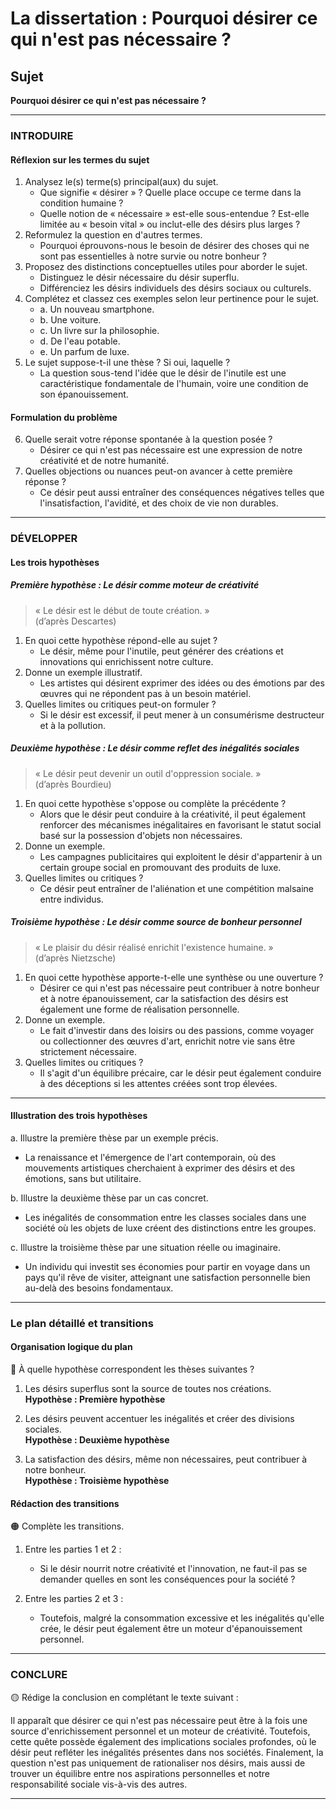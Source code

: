 # La dissertation : Pourquoi désirer ce qui n'est pas nécessaire ?

## Sujet
**Pourquoi désirer ce qui n'est pas nécessaire ?**

---

### INTRODUIRE

#### Réflexion sur les termes du sujet

1. Analysez le(s) terme(s) principal(aux) du sujet.
   - Que signifie « désirer » ? Quelle place occupe ce terme dans la condition humaine ?
   - Quelle notion de « nécessaire » est-elle sous-entendue ? Est-elle limitée au « besoin vital » ou inclut-elle des désirs plus larges ?
2. Reformulez la question en d'autres termes.
   - Pourquoi éprouvons-nous le besoin de désirer des choses qui ne sont pas essentielles à notre survie ou notre bonheur ?
3. Proposez des distinctions conceptuelles utiles pour aborder le sujet.
   - Distinguez le désir nécessaire du désir superflu.
   - Différenciez les désirs individuels des désirs sociaux ou culturels.
4. Complétez et classez ces exemples selon leur pertinence pour le sujet.
   - a. Un nouveau smartphone.
   - b. Une voiture.
   - c. Un livre sur la philosophie.
   - d. De l'eau potable.
   - e. Un parfum de luxe.
5. Le sujet suppose-t-il une thèse ? Si oui, laquelle ?
   - La question sous-tend l'idée que le désir de l'inutile est une caractéristique fondamentale de l'humain, voire une condition de son épanouissement.

#### Formulation du problème

6. Quelle serait votre réponse spontanée à la question posée ?
   - Désirer ce qui n'est pas nécessaire est une expression de notre créativité et de notre humanité.
7. Quelles objections ou nuances peut-on avancer à cette première réponse ?
   - Ce désir peut aussi entraîner des conséquences négatives telles que l'insatisfaction, l'avidité, et des choix de vie non durables.

---

### DÉVELOPPER

#### Les trois hypothèses

##### Première hypothèse : Le désir comme moteur de créativité

> « Le désir est le début de toute création. »  
> (d’après Descartes)

1. En quoi cette hypothèse répond-elle au sujet ?
   - Le désir, même pour l'inutile, peut générer des créations et innovations qui enrichissent notre culture.
2. Donne un exemple illustratif.
   - Les artistes qui désirent exprimer des idées ou des émotions par des œuvres qui ne répondent pas à un besoin matériel.
3. Quelles limites ou critiques peut-on formuler ?
   - Si le désir est excessif, il peut mener à un consumérisme destructeur et à la pollution.

##### Deuxième hypothèse : Le désir comme reflet des inégalités sociales

> « Le désir peut devenir un outil d'oppression sociale. »  
> (d’après Bourdieu)

1. En quoi cette hypothèse s'oppose ou complète la précédente ?
   - Alors que le désir peut conduire à la créativité, il peut également renforcer des mécanismes inégalitaires en favorisant le statut social basé sur la possession d'objets non nécessaires.
2. Donne un exemple.
   - Les campagnes publicitaires qui exploitent le désir d'appartenir à un certain groupe social en promouvant des produits de luxe.
3. Quelles limites ou critiques ?
   - Ce désir peut entraîner de l'aliénation et une compétition malsaine entre individus.

##### Troisième hypothèse : Le désir comme source de bonheur personnel

> « Le plaisir du désir réalisé enrichit l'existence humaine. »  
> (d’après Nietzsche)

1. En quoi cette hypothèse apporte-t-elle une synthèse ou une ouverture ?
   - Désirer ce qui n'est pas nécessaire peut contribuer à notre bonheur et à notre épanouissement, car la satisfaction des désirs est également une forme de réalisation personnelle.
2. Donne un exemple.
   - Le fait d'investir dans des loisirs ou des passions, comme voyager ou collectionner des œuvres d'art, enrichit notre vie sans être strictement nécessaire.
3. Quelles limites ou critiques ?
   - Il s'agit d'un équilibre précaire, car le désir peut également conduire à des déceptions si les attentes créées sont trop élevées.

---

#### Illustration des trois hypothèses

a. Illustre la première thèse par un exemple précis.
   - La renaissance et l'émergence de l'art contemporain, où des mouvements artistiques cherchaient à exprimer des désirs et des émotions, sans but utilitaire.
   
b. Illustre la deuxième thèse par un cas concret.
   - Les inégalités de consommation entre les classes sociales dans une société où les objets de luxe créent des distinctions entre les groupes.

c. Illustre la troisième thèse par une situation réelle ou imaginaire.
   - Un individu qui investit ses économies pour partir en voyage dans un pays qu'il rêve de visiter, atteignant une satisfaction personnelle bien au-delà des besoins fondamentaux.

---

### Le plan détaillé et transitions

#### Organisation logique du plan

🔴 À quelle hypothèse correspondent les thèses suivantes ?

1. Les désirs superflus sont la source de toutes nos créations.  
   **Hypothèse : Première hypothèse**
   
2. Les désirs peuvent accentuer les inégalités et créer des divisions sociales.  
   **Hypothèse : Deuxième hypothèse**
   
3. La satisfaction des désirs, même non nécessaires, peut contribuer à notre bonheur.  
   **Hypothèse : Troisième hypothèse**

#### Rédaction des transitions

🟠 Complète les transitions.

1. Entre les parties 1 et 2 :  
   - Si le désir nourrit notre créativité et l'innovation, ne faut-il pas se demander quelles en sont les conséquences pour la société ?
   
2. Entre les parties 2 et 3 :  
   - Toutefois, malgré la consommation excessive et les inégalités qu'elle crée, le désir peut également être un moteur d'épanouissement personnel.

---

### CONCLURE

🟡 Rédige la conclusion en complétant le texte suivant :

Il apparaît que désirer ce qui n'est pas nécessaire peut être à la fois une source d'enrichissement personnel et un moteur de créativité. Toutefois, cette quête possède également des implications sociales profondes, où le désir peut refléter les inégalités présentes dans nos sociétés. Finalement, la question n'est pas uniquement de rationaliser nos désirs, mais aussi de trouver un équilibre entre nos aspirations personnelles et notre responsabilité sociale vis-à-vis des autres.

---